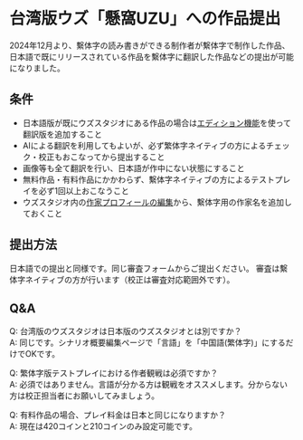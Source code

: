 # 台湾版ウズ「懸窩UZU」への作品提出

2024年12月より、繫体字の読み書きができる制作者が繫体字で制作した作品、日本語で既にリリースされている作品を繫体字に翻訳した作品などの提出が可能になりました。

## 条件

* 日本語版が既にウズスタジオにある作品の場合は[エディション機能](../../scenariohome/edition.md)を使って翻訳版を追加すること
* AIによる翻訳を利用してもよいが、必ず繁体字ネイティブの方によるチェック・校正もおこなってから提出すること
* 画像等も全て翻訳を行い、日本語が作中にない状態にすること
* 無料作品・有料作品にかかわらず、繫体字ネイティブの方によるテストプレイを必ず1回以上おこなうこと
* ウズスタジオ内の[作家プロフィールの編集](../../top/profile.md)から、繫体字用の作家名を追加しておくこと

## 提出方法

日本語での提出と同様です。同じ審査フォームからご提出ください。 審査は繫体字ネイティブの方が行います（校正は審査対応範囲外です）。

## Q\&A

Q: 台湾版のウズスタジオは日本版のウズスタジオとは別ですか？\
A: 同じです。シナリオ概要編集ページで「言語」を「中国語(繁体字)」にするだけでOKです。

Q: 繁体字版テストプレイにおける作者観戦は必須ですか？\
A: 必須ではありません。言語が分かる方は観戦をオススメします。分からない方は校正担当者にお願いしてみましょう。

Q: 有料作品の場合、プレイ料金は日本と同じになりますか？\
A: 現在は420コインと210コインのみ設定可能です。

